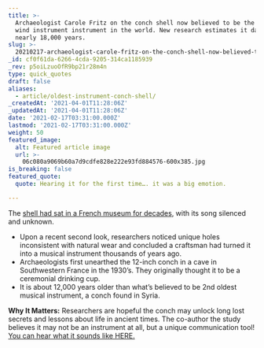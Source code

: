 ```yaml
---
title: >-
  Archaeologist Carole Fritz on the conch shell now believed to be the oldest
  wind instrument instrument in the world. New research estimates it dates back
  nearly 18,000 years.
slug: >-
  20210217-archaeologist-carole-fritz-on-the-conch-shell-now-believed-to-be-the-oldest-wind-instrument
_id: cf0f61da-6266-4cda-9205-314ca1185939
_rev: p5oiLzuoOfR9bp21r28m4n
type: quick_quotes
draft: false
aliases:
  - article/oldest-instrument-conch-shell/
_createdAt: '2021-04-01T11:28:06Z'
_updatedAt: '2021-04-01T11:28:06Z'
date: '2021-02-17T03:31:00.000Z'
lastmod: '2021-02-17T03:31:00.000Z'
weight: 50
featured_image:
  alt: Featured article image
  url: >-
    06c080a9069b60a7d9cdfe828e222e93fd884576-600x385.jpg
is_breaking: false
featured_quote:
  quote: Hearing it for the first time…. it was a big emotion.

---
```

The [shell had sat in a French museum for decades](https://edition.cnn.com/style/article/oldest-wind-instrument-scli-intl-scn/index.html), with its song silenced and unknown.

* Upon a recent second look, researchers noticed unique holes inconsistent with natural wear and concluded a craftsman had turned it into a musical instrument thousands of years ago.
* Archaeologists first unearthed the 12-inch conch in a cave in Southwestern France in the 1930’s. They originally thought it to be a ceremonial drinking cup.
* It is about 12,000 years older than what’s believed to be 2nd oldest musical instrument, a conch found in Syria.

**Why It Matters:** Researchers are hopeful the conch may unlock long lost secrets and lessons about life in ancient times. The co-author the study believes it may not be an instrument at all, but a unique communication tool! [You can hear what it sounds like HERE.](https://www.upi.com/Odd_News/2021/02/11/Scientists-share-sound-of-18000-year-old-wind-instrument/3591613072172/)